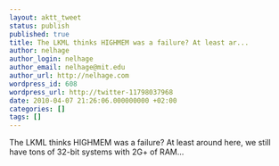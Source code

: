 ```yaml
---
layout: aktt_tweet
status: publish
published: true
title: The LKML thinks HIGHMEM was a failure? At least ar...
author: nelhage
author_login: nelhage
author_email: nelhage@mit.edu
author_url: http://nelhage.com
wordpress_id: 608
wordpress_url: http://twitter-11798037968
date: 2010-04-07 21:26:06.000000000 +02:00
categories: []
tags: []
---
```

The LKML thinks HIGHMEM was a failure? At least around here, we still
have tons of 32-bit systems with 2G+ of RAM...
